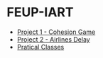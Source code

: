 # FEUP-IART

* [Project 1 - Cohesion Game](https://github.com/DanielaTomas/FEUP-IART/tree/main/Proj1)
* [Project 2 - Airlines Delay](https://github.com/DanielaTomas/FEUP-IART/tree/main/Proj2)
* [Pratical Classes](https://github.com/DanielaTomas/FEUP-IART/tree/main/TPs)